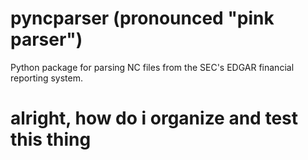 # pyncparser (pronounced "pink parser")
Python package for parsing NC files from the SEC's EDGAR financial reporting system.

# alright, how do i organize and test this thing
